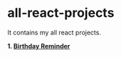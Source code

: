 # all-react-projects
It contains my all react projects.

**1. <a href="https://github.com/swapnoneel2301/birthday-reminder" target="_blank">Birthday Reminder</a>**
